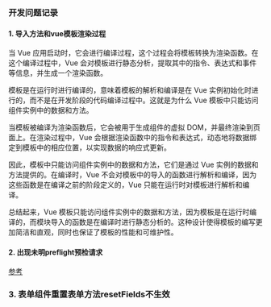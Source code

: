 ### 开发问题记录
#### 1. 导入方法和vue模板渲染过程
当 Vue 应用启动时，它会进行编译过程，这个过程会将模板转换为渲染函数。在这个编译过程中，Vue 会对模板进行静态分析，提取其中的指令、表达式和事件等信息，并生成一个渲染函数。

模板是在运行时进行编译的，意味着模板的解析和编译是在 Vue 实例初始化时进行的，而不是在开发阶段的代码编译过程中。这就是为什么 Vue 模板中只能访问组件实例中的数据和方法。

当模板被编译为渲染函数后，它会被用于生成组件的虚拟 DOM，并最终渲染到页面上。在渲染过程中，Vue 会根据渲染函数中的指令和表达式，动态地将数据绑定到模板中的相应位置，以实现数据的响应式更新。

因此，模板中只能访问组件实例中的数据和方法，它们是通过 Vue 实例的数据和方法提供的。在编译时，Vue 不会对模板中的导入的函数进行解析和编译，因为这些函数是在编译之前的阶段定义的，Vue 只能在运行时对模板进行解析和编译。

总结起来，Vue 模板只能访问组件实例中的数据和方法，因为模板是在运行时编译的，而模块导入的函数是在编译时进行静态分析的。这种设计使得模板的编写更加简洁和直观，同时也保证了模板的性能和可维护性。

#### 2. 出现未明preflight预检请求
[参考](https://juejin.cn/post/6844904053328052232)

### 3. 表单组件重置表单方法resetFields不生效